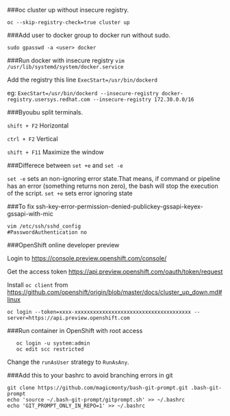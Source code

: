 ###oc cluster up without insecure registry.

`oc --skip-registry-check=true cluster up`

###Add user to docker group to docker run without sudo.

`sudo gpasswd -a <user> docker`

###Run docker with insecure registry
`vim /usr/lib/systemd/system/docker.service`

Add the registry this line 
`ExecStart=/usr/bin/dockerd`

eg: `ExecStart=/usr/bin/dockerd --insecure-registry docker-registry.usersys.redhat.com --insecure-registry 172.30.0.0/16`

###Byoubu split terminals.

`shift + F2` Horizontal

`ctrl + F2` Vertical

`shift + F11` Maximize the window


###Differece between `set +e` and `set -e`

`set -e` sets an non-ignoring error state.That means, if command or pipeline has an error (something returns non zero), the bash will stop the execution of the script.
`set +e` sets error ignoring state

###To fix ssh-key-error-permission-denied-publickey-gssapi-keyex-gssapi-with-mic

```
vim /etc/ssh/sshd_config
#PasswordAuthentication no
```

###OpenShift online developer preview

Login to https://console.preview.openshift.com/console/

Get the access token https://api.preview.openshift.com/oauth/token/request

Install `oc client` from https://github.com/openshift/origin/blob/master/docs/cluster_up_down.md#linux

`oc login --token=xxxx-xxxxxxxxxxxxxxxxxxxxxxxxxxxxxxxxxxxxxx --server=https://api.preview.openshift.com`

###Run container in OpenShift with root access

```
   oc login -u system:admin
   oc edit scc restricted
```
Change the `runAsUser` strategy to `RunAsAny`.


###Add this to your bashrc to avoid branching errors in git

```
git clone https://github.com/magicmonty/bash-git-prompt.git .bash-git-prompt
echo 'source ~/.bash-git-prompt/gitprompt.sh' >> ~/.bashrc
echo 'GIT_PROMPT_ONLY_IN_REPO=1' >> ~/.bashrc
```
